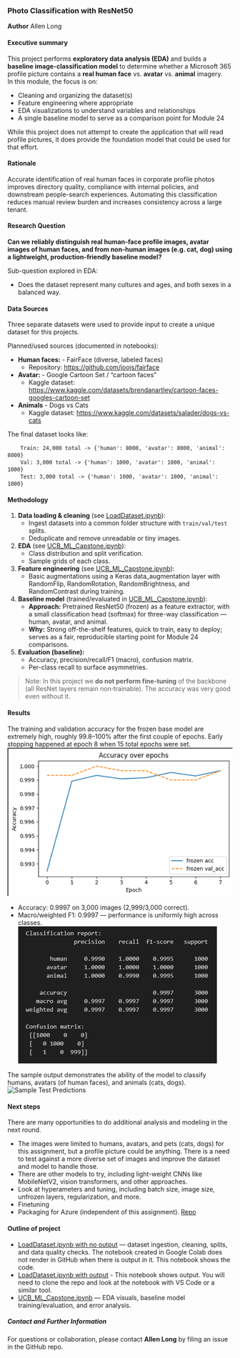 ### Photo Classification with ResNet50

**Author** 
Allen Long

#### Executive summary
This project performs **exploratory data analysis (EDA)** and builds a **baseline image-classification model** to determine whether a Microsoft 365 profile picture contains a **real human face** vs. **avatar** vs. **animal** imagery.  
In this module, the focus is on:
- Cleaning and organizing the dataset(s)
- Feature engineering where appropriate
- EDA visualizations to understand variables and relationships
- A single baseline model to serve as a comparison point for Module 24

While this project does not attempt to create the application that will read profile pictures, it does
provide the foundation model that could be used for that effort.

#### Rationale
Accurate identification of real human faces in corporate profile photos improves directory quality, compliance with internal policies, and downstream people-search experiences. Automating this classification reduces manual review burden and increases consistency across a large tenant.

#### Research Question
**Can we reliably distinguish real human-face profile images, avatar images of human faces, and from non-human images (e.g. cat, dog) using a lightweight, production-friendly baseline model?**  

Sub-question explored in EDA:
- Does the dataset represent many cultures and ages, and both sexes in a balanced way.

#### Data Sources
Three separate datasets were used to provide input to create a unique dataset for this projects. 

Planned/used sources (documented in notebooks):
- **Human faces:** - FairFace (diverse, labeled faces)
    - Repository: <https://github.com/joojs/fairface>
- **Avatar:** - Google Cartoon Set / “cartoon faces”
    - Kaggle dataset: <https://www.kaggle.com/datasets/brendanartley/cartoon-faces-googles-cartoon-set>
- **Animals** - Dogs vs Cats
    - Kaggle dataset: <https://www.kaggle.com/datasets/salader/dogs-vs-cats>

The final dataset looks like:<br>
```
    Train: 24,000 total -> {'human': 8000, 'avatar': 8000, 'animal': 8000}
    Val: 3,000 total -> {'human': 1000, 'avatar': 1000, 'animal': 1000}
    Test: 3,000 total -> {'human': 1000, 'avatar': 1000, 'animal': 1000}
```

#### Methodology
1. **Data loading & cleaning** (see [LoadDataset.ipynb](LoadDataset.ipynb)):
   - Ingest datasets into a common folder structure with `train/val/test` splits.
   - Deduplicate and remove unreadable or tiny images.
2. **EDA** (see [UCB_ML_Capstone.ipynb](UCB_ML_Capstone.ipynb)):
   - Class distribution and split verification.
   - Sample grids of each class.
3. **Feature engineering** (see [UCB_ML_Capstone.ipynb](UCB_ML_Capstone.ipynb)):
   - Basic augmentations using a Keras data_augmentation layer with RandomFlip, RandomRotation, RandomBrightness, and RandomContrast during training.
4. **Baseline model** (trained/evaluated in [UCB_ML_Capstone.ipynb](UCB_ML_Capstone.ipynb)):
   - **Approach:** Pretrained ResNet50 (frozen) as a feature extractor, with a small classification head (softmax) for three-way classification — human, avatar, and animal.
   - **Why:** Strong off-the-shelf features, quick to train, easy to deploy; serves as a fair, reproducible starting point for Module 24 comparisons.
5. **Evaluation (baseline):**
   - Accuracy, precision/recall/F1 (macro), confusion matrix.
   - Per-class recall to surface asymmetries.

> Note: In this project we **do not perform fine‑tuning** of the backbone (all ResNet layers remain non‑trainable). The accuracy was very good even without it.

#### Results
The training and validation accuracy for the frozen base model are extremely high, roughly 99.8–100% after the first couple of epochs. Early stopping happened at epoch 8 when 15 total epochs were set.
![Accuracy](images/accuracy.png)

- Accuracy: 0.9997 on 3,000 images (2,999/3,000 correct).
- Macro/weighted F1: 0.9997 — performance is uniformly high across classes.
![Confusion matrix](images/confusion_matrix.png)

The sample output demonstrates the ability of the model to classify humans, avatars (of human faces), and animals (cats, dogs).
![Sample Test Predictions](images/test_predictions_gallery.png)

#### Next steps
There are many opportunities to do additional analysis and modeling in the next round.
- The images were limited to humans, avatars, and pets (cats, dogs) for this assignment, but a profile picture could be anything. There is a need to test against a more diverse set of images and improve the dataset and model to handle those.
- There are other models to try, including light-weight CNNs like MobileNetV2, vision transformers, and other approaches.
- Look at hyperameters and tuning, including batch size, image size, unfrozen layers, regularization, and more.
- Finetuning
- Packaging for Azure (independent of this assignment). [Repo](https://github.com/lobral2728/azureprofileapp)

#### Outline of project
- [LoadDataset.ipynb with no output](LoadDataset.ipynb) — dataset ingestion, cleaning, splits, and data quality checks. The notebook created in Google Colab does not render in GitHub when there is output in it. This notebook shows the code.
- [LoadDataset.ipynb with output](output/LoadDataset.ipynb) - This notebook shows output. You will need to clone the repo and look at the notebook with VS Code or a similar tool.
- [UCB_ML_Capstone.ipynb](UCB_ML_Capstone.ipynb) — EDA visuals, baseline model training/evaluation, and error analysis.

##### Contact and Further Information
For questions or collaboration, please contact **Allen Long** by filing an issue in the GitHub repo.
